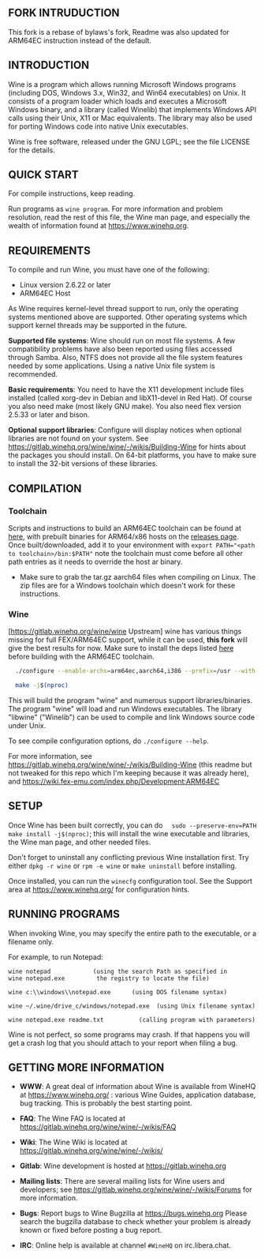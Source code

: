 ## FORK INTRUDUCTION
This fork is a rebase of bylaws's fork, Readme was also updated for ARM64EC instruction instead of the default.

## INTRODUCTION

Wine is a program which allows running Microsoft Windows programs
(including DOS, Windows 3.x, Win32, and Win64 executables) on Unix.
It consists of a program loader which loads and executes a Microsoft
Windows binary, and a library (called Winelib) that implements Windows
API calls using their Unix, X11 or Mac equivalents.  The library may also
be used for porting Windows code into native Unix executables.

Wine is free software, released under the GNU LGPL; see the file
LICENSE for the details.

 
## QUICK START

For compile instructions, keep reading.

Run programs as `wine program`. For more information and problem
resolution, read the rest of this file, the Wine man page, and
especially the wealth of information found at https://www.winehq.org.


## REQUIREMENTS

To compile and run Wine, you must have one of the following:

- Linux version 2.6.22 or later
- ARM64EC Host

As Wine requires kernel-level thread support to run, only the operating
systems mentioned above are supported.  Other operating systems which
support kernel threads may be supported in the future.

**Supported file systems**:
  Wine should run on most file systems. A few compatibility problems
  have also been reported using files accessed through Samba. Also,
  NTFS does not provide all the file system features needed by some
  applications.  Using a native Unix file system is recommended.

**Basic requirements**:
  You need to have the X11 development include files installed
  (called xorg-dev in Debian and libX11-devel in Red Hat).
  Of course you also need make (most likely GNU make).
  You also need flex version 2.5.33 or later and bison.

**Optional support libraries**:
  Configure will display notices when optional libraries are not found
  on your system. See https://gitlab.winehq.org/wine/wine/-/wikis/Building-Wine
  for hints about the packages you should install. On 64-bit
  platforms, you have to make sure to install the 32-bit versions of
  these libraries.


## COMPILATION

### Toolchain
Scripts and instructions to build an ARM64EC toolchain can be found at [here](https://github.com/bylaws/llvm-mingw), with prebuilt binaries for ARM64/x86 hosts on the [releases page](https://github.com/bylaws/llvm-mingw/releases/tag/20240929). Once built/downloaded, add it to your environment with 
 ```export PATH="<path to toolchain>/bin:$PATH"```
note the toolchain must come before all other path entries as it needs to override the host ar binary.
* Make sure to grab the tar.gz aarch64 files when compiling on Linux. The zip files are for a Windows toolchain which doesn't work for these instructions.
### Wine
[https://gitlab.winehq.org/wine/wine Upstream] wine has various things missing for full FEX/ARM64EC support, while it can be used, **this fork** will give the best results for now. Make sure to install the deps listed [here](https://salsa.debian.org/wine-team/wine/-/blob/debian/9.0_repack-4/debian/control.in?ref_type=tags#L13) before building with the ARM64EC toolchain.
```bash
  ./configure --enable-archs=arm64ec,aarch64,i386 --prefix=/usr --with-mingw=clang --disable-tests
```
```bash
  make -j$(nproc)
```
This will build the program "wine" and numerous support libraries/binaries.
The program "wine" will load and run Windows executables.
The library "libwine" ("Winelib") can be used to compile and link
Windows source code under Unix.

To see compile configuration options, do `./configure --help`.

For more information, see https://gitlab.winehq.org/wine/wine/-/wikis/Building-Wine (this readme but not tweaked for this repo which I'm keeping because it was already here), and https://wiki.fex-emu.com/index.php/Development:ARM64EC


## SETUP

Once Wine has been built correctly, you can do `  sudo --preserve-env=PATH make install -j$(nproc)`; this
will install the wine executable and libraries, the Wine man page, and
other needed files.

Don't forget to uninstall any conflicting previous Wine installation
first.  Try either `dpkg -r wine` or `rpm -e wine` or `make uninstall`
before installing.

Once installed, you can run the `winecfg` configuration tool. See the
Support area at https://www.winehq.org/ for configuration hints.


## RUNNING PROGRAMS

When invoking Wine, you may specify the entire path to the executable,
or a filename only.

For example, to run Notepad:

```
wine notepad            (using the search Path as specified in
wine notepad.exe         the registry to locate the file)

wine c:\\windows\\notepad.exe      (using DOS filename syntax)

wine ~/.wine/drive_c/windows/notepad.exe  (using Unix filename syntax)

wine notepad.exe readme.txt          (calling program with parameters)
```

Wine is not perfect, so some programs may crash. If that happens you
will get a crash log that you should attach to your report when filing
a bug.


## GETTING MORE INFORMATION

- **WWW**: A great deal of information about Wine is available from WineHQ at
	https://www.winehq.org/ : various Wine Guides, application database,
	bug tracking. This is probably the best starting point.

- **FAQ**: The Wine FAQ is located at https://gitlab.winehq.org/wine/wine/-/wikis/FAQ

- **Wiki**: The Wine Wiki is located at https://gitlab.winehq.org/wine/wine/-/wikis/

- **Gitlab**: Wine development is hosted at https://gitlab.winehq.org

- **Mailing lists**:
	There are several mailing lists for Wine users and developers; see
	https://gitlab.winehq.org/wine/wine/-/wikis/Forums for more
	information.

- **Bugs**: Report bugs to Wine Bugzilla at https://bugs.winehq.org
	Please search the bugzilla database to check whether your
	problem is already known or fixed before posting a bug report.

- **IRC**: Online help is available at channel `#WineHQ` on irc.libera.chat.
